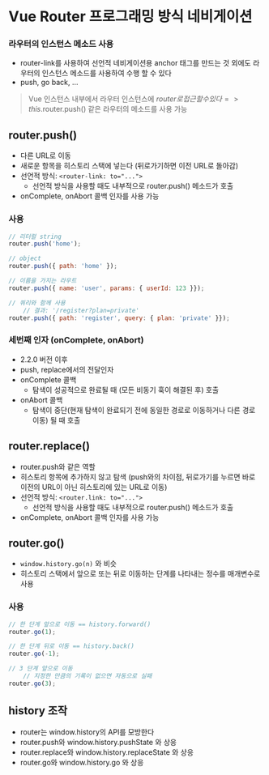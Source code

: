 # Vue Router 프로그래밍 방식 네비게이션
### 라우터의 인스턴스 메소드 사용
* router-link를 사용하여 선언적 네비게이션용 anchor 태그를 만드는 것 외에도 라우터의 인스턴스 메소드를 사용하여 수행 할 수 있다
* push, go back, …

> Vue 인스턴스 내부에서 라우터 인스턴스에 $router로 접근 할 수 있다  
> => this.$router.push() 같은 라우터의 메소드를 사용 가능  


## router.push()
* 다른 URL로 이동
* 새로운 항목을 히스토리 스택에 넣는다 (뒤로가기하면 이전 URL로 돌아감)
* 선언적 방식: `<router-link: to="...">`
	* 선언적 방식을 사용할 때도 내부적으로 router.push() 메소드가 호출
* onComplete, onAbort 콜백 인자를 사용 가능


### 사용
``` javascript
// 리터럴 string
router.push('home');

// object
router.push({ path: 'home' });

// 이름을 가지는 라우트
router.push({ name: 'user', params: { userId: 123 }});

// 쿼리와 함께 사용
	// 결과: '/register?plan=private'
router.push({ path: 'register', query: { plan: 'private' }});
```

### 세번째 인자 (onComplete, onAbort)
* 2.2.0 버전 이후
* push, replace에서의 전달인자
* onComplete 콜백
	* 탐색이 성공적으로 완료될 때 (모든 비동기 훅이 해결된 후) 호출
* onAbort 콜백
	* 탐색이 중단(현재 탐색이 완료되기 전에 동일한 경로로 이동하거나 다른 경로 이동) 될 때 호출


## router.replace()
* router.push와 같은 역할
* 히스토리 항목에 추가하지 않고 탐색 (push와의 차이점, 뒤로가기를 누르면 바로 이전의 URL이 아닌 히스토리에 있는 URL로 이동)
* 선언적 방식: `<router.link: to="...">`
	* 선언적 방식을 사용할 때도 내부적으로 router.push() 메소드가 호출
* onComplete, onAbort 콜백 인자를 사용 가능

## router.go()
* `window.history.go(n)` 와 비슷
* 히스토리 스택에서 앞으로 또는 뒤로 이동하는 단계를 나타내는 정수를 매개변수로 사용

### 사용
``` javascript
// 한 단계 앞으로 이동 == history.forward()
router.go(1);

// 한 단계 뒤로 이동 == history.back()
router.go(-1);

// 3 단계 앞으로 이동
	// 지정한 만큼의 기록이 없으면 자동으로 실패
router.go(3);
```

## history 조작
* router는 window.history의 API를 모방한다
* router.push와 window.history.pushState 와 상응
* router.replace와 window.history.replaceState 와 상응
* router.go와 window.history.go 와 상응



